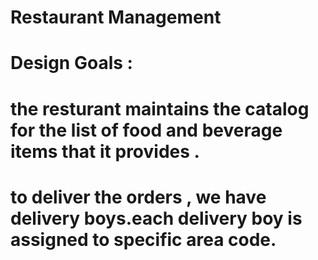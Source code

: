 # Restaurant Management
# Design Goals :
# the resturant maintains the catalog for the list of food and beverage items that it provides .
# to deliver the orders , we have delivery boys.each delivery boy is assigned to specific area code.
